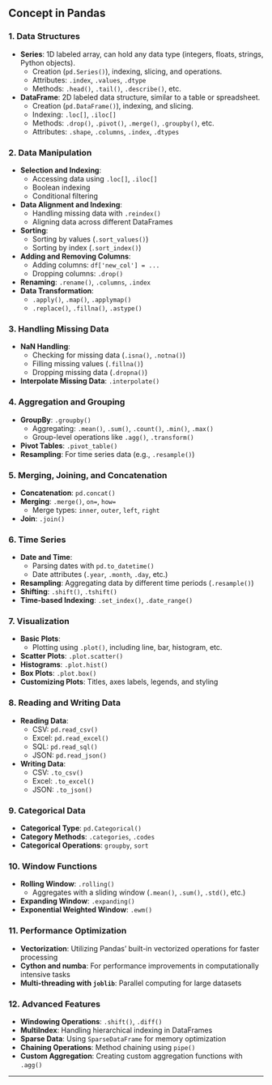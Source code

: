 ## Concept in Pandas

### 1. **Data Structures**
   - **Series**: 1D labeled array, can hold any data type (integers, floats, strings, Python objects).
     - Creation (`pd.Series()`), indexing, slicing, and operations.
     - Attributes: `.index`, `.values`, `.dtype`
     - Methods: `.head()`, `.tail()`, `.describe()`, etc.
   - **DataFrame**: 2D labeled data structure, similar to a table or spreadsheet.
     - Creation (`pd.DataFrame()`), indexing, and slicing.
     - Indexing: `.loc[]`, `.iloc[]`
     - Methods: `.drop()`, `.pivot()`, `.merge()`, `.groupby()`, etc.
     - Attributes: `.shape`, `.columns`, `.index`, `.dtypes`

### 2. **Data Manipulation**
   - **Selection and Indexing**:
     - Accessing data using `.loc[]`, `.iloc[]`
     - Boolean indexing
     - Conditional filtering
   - **Data Alignment and Indexing**:
     - Handling missing data with `.reindex()`
     - Aligning data across different DataFrames
   - **Sorting**:
     - Sorting by values (`.sort_values()`)
     - Sorting by index (`.sort_index()`)
   - **Adding and Removing Columns**:
     - Adding columns: `df['new_col'] = ...`
     - Dropping columns: `.drop()`
   - **Renaming**: `.rename()`, `.columns`, `.index`
   - **Data Transformation**:
     - `.apply()`, `.map()`, `.applymap()`
     - `.replace()`, `.fillna()`, `.astype()`

### 3. **Handling Missing Data**
   - **NaN Handling**:
     - Checking for missing data (`.isna()`, `.notna()`)
     - Filling missing values (`.fillna()`)
     - Dropping missing data (`.dropna()`)
   - **Interpolate Missing Data**: `.interpolate()`

### 4. **Aggregation and Grouping**
   - **GroupBy**: `.groupby()`
     - Aggregating: `.mean()`, `.sum()`, `.count()`, `.min()`, `.max()`
     - Group-level operations like `.agg()`, `.transform()`
   - **Pivot Tables**: `.pivot_table()`
   - **Resampling**: For time series data (e.g., `.resample()`)

### 5. **Merging, Joining, and Concatenation**
   - **Concatenation**: `pd.concat()`
   - **Merging**: `.merge()`, `on=`, `how=`
     - Merge types: `inner`, `outer`, `left`, `right`
   - **Join**: `.join()`

### 6. **Time Series**
   - **Date and Time**:
     - Parsing dates with `pd.to_datetime()`
     - Date attributes (`.year`, `.month`, `.day`, etc.)
   - **Resampling**: Aggregating data by different time periods (`.resample()`)
   - **Shifting**: `.shift()`, `.tshift()`
   - **Time-based Indexing**: `.set_index()`, `.date_range()`

### 7. **Visualization**
   - **Basic Plots**:
     - Plotting using `.plot()`, including line, bar, histogram, etc.
   - **Scatter Plots**: `.plot.scatter()`
   - **Histograms**: `.plot.hist()`
   - **Box Plots**: `.plot.box()`
   - **Customizing Plots**: Titles, axes labels, legends, and styling

### 8. **Reading and Writing Data**
   - **Reading Data**:
     - CSV: `pd.read_csv()`
     - Excel: `pd.read_excel()`
     - SQL: `pd.read_sql()`
     - JSON: `pd.read_json()`
   - **Writing Data**:
     - CSV: `.to_csv()`
     - Excel: `.to_excel()`
     - JSON: `.to_json()`

### 9. **Categorical Data**
   - **Categorical Type**: `pd.Categorical()`
   - **Category Methods**: `.categories`, `.codes`
   - **Categorical Operations**: `groupby`, `sort`

### 10. **Window Functions**
   - **Rolling Window**: `.rolling()`
     - Aggregates with a sliding window (`.mean()`, `.sum()`, `.std()`, etc.)
   - **Expanding Window**: `.expanding()`
   - **Exponential Weighted Window**: `.ewm()`

### 11. **Performance Optimization**
   - **Vectorization**: Utilizing Pandas’ built-in vectorized operations for faster processing
   - **Cython and numba**: For performance improvements in computationally intensive tasks
   - **Multi-threading with `joblib`**: Parallel computing for large datasets

### 12. **Advanced Features**
   - **Windowing Operations**: `.shift()`, `.diff()`
   - **MultiIndex**: Handling hierarchical indexing in DataFrames
   - **Sparse Data**: Using `SparseDataFrame` for memory optimization
   - **Chaining Operations**: Method chaining using `pipe()`
   - **Custom Aggregation**: Creating custom aggregation functions with `.agg()`

---